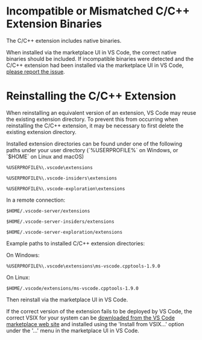 <h1 data-loc-id="incompatible.extension.heading">Incompatible or Mismatched C/C++ Extension Binaries</h1>

<p data-loc-id="incompat.extension.text1">The C/C++ extension includes native binaries.</p>

<p data-loc-id="incompat.extension.text2">When installed via the marketplace UI in VS Code, the correct native binaries should be included.  If incompatible binaries were detected and the C/C++ extension had been installed via the marketplace UI in VS Code, <a href="https://github.com/microsoft/vscode/issues/new?assignees=&labels=&template=bug_report.md" data-loc-id="bug.report.link.title">please report the issue</a>.</p>

<h1 data-loc-id="reinstalling.extension.heading">Reinstalling the C/C++ Extension</h1>

<p data-loc-id="reinstall.extension.text1">When reinstalling an equivalent version of an extension, VS Code may reuse the existing extension directory. To prevent this from occurring when reinstalling the C/C++ extension, it may be necessary to first delete the existing extension directory.</p>

<p data-loc-id="reinstall.extension.text2">Installed extension directories can be found under one of the following paths under your user directory (`%USERPROFILE%` on Windows, or `$HOME` on Linux and macOS)</p>

<pre><code class="lang-bash">%USERPROFILE%\.vscode\extensions</code></pre>
<pre><code class="lang-bash">%USERPROFILE%\.vscode-insiders\extensions</code></pre>
<pre><code class="lang-bash">%USERPROFILE%\.vscode-exploration\extensions</code></pre>

<p data-loc-id="reinstall.extension.text3">In a remote connection:</p>
<pre><code class="lang-bash">$HOME/.vscode-server/extensions</code></pre>
<pre><code class="lang-bash">$HOME/.vscode-server-insiders/extensions</code></pre>
<pre><code class="lang-bash">$HOME/.vscode-server-exploration/extensions</code></pre>

<p data-loc-id="reinstall.extension.text4">Example paths to installed C/C++ extension directories:</p>

<p data-loc-id="reinstall.extension.text5">On Windows:</p>
<pre><code class="lang-bash">%USERPROFILE%\.vscode\extensions\ms-vscode.cpptools-1.9.0</code></pre>

<p data-loc-id="reinstall.extension.text6">On Linux:</p>
<pre><code class="lang-bash">$HOME/.vscode/extensions/ms-vscode.cpptools-1.9.0</code></pre>

<p data-loc-id="reinstall.extension.text7">Then reinstall via the marketplace UI in VS Code.</p>

<p data-loc-id="reinstall.extension.text8">If the correct version of the extension fails to be deployed by VS Code, the correct VSIX for your system can be <a href="https://marketplace.visualstudio.com/items?itemName=ms-vscode.cpptools" data-loc-id="download.vsix.link.title">downloaded from the VS Code marketplace web site</a> and installed using the 'Install from VSIX...' option under the '...' menu in the marketplace UI in VS Code.</p>
